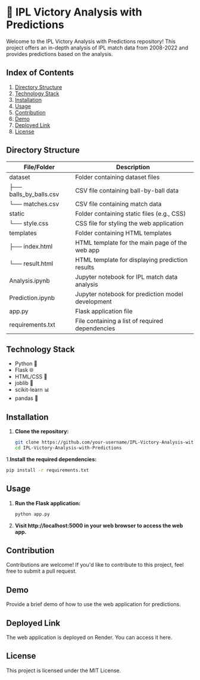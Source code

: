 # 🏏 IPL Victory Analysis with Predictions

Welcome to the IPL Victory Analysis with Predictions repository! This project offers an in-depth analysis of IPL match data from 2008-2022 and provides predictions based on the analysis.

## Index of Contents
1. [Directory Structure](#directory-structure)
2. [Technology Stack](#technology-stack)
3. [Installation](#installation)
4. [Usage](#usage)
5. [Contribution](#contribution)
6. [Demo](#demo)
7. [Deployed Link](#deployed-link)
8. [License](#license)

## Directory Structure

| File/Folder      | Description                                      |
|------------------|--------------------------------------------------|
| dataset          | Folder containing dataset files                  |
| ├── balls_by_balls.csv | CSV file containing ball-by-ball data       |
| └── matches.csv  | CSV file containing match data                  |
| static           | Folder containing static files (e.g., CSS)       |
| └── style.css    | CSS file for styling the web application        |
| templates        | Folder containing HTML templates                 |
| ├── index.html   | HTML template for the main page of the web app   |
| └── result.html  | HTML template for displaying prediction results |
| Analysis.ipynb   | Jupyter notebook for IPL match data analysis     |
| Prediction.ipynb | Jupyter notebook for prediction model development|
| app.py           | Flask application file                           |
| requirements.txt | File containing a list of required dependencies  |

## Technology Stack
- Python 🐍
- Flask 🌐
- HTML/CSS 🎨
- joblib 🧠
- scikit-learn 📊
- pandas 🐼

## Installation
1. **Clone the repository:**
   ```bash
   git clone https://github.com/your-username/IPL-Victory-Analysis-with-Predictions.git
   cd IPL-Victory-Analysis-with-Predictions
   ```
 1.**Install the required dependencies:**
   ```bash
   pip install -r requirements.txt
   ```

## Usage
1. **Run the Flask application:**
   ```bash
   python app.py
   ```
2. **Visit http://localhost:5000 in your web browser to access the web app.**
   

## Contribution
Contributions are welcome! If you'd like to contribute to this project, feel free to submit a pull request.

## Demo
Provide a brief demo of how to use the web application for predictions.

## Deployed Link
The web application is deployed on Render. You can access it here.

## License
This project is licensed under the MIT License.
